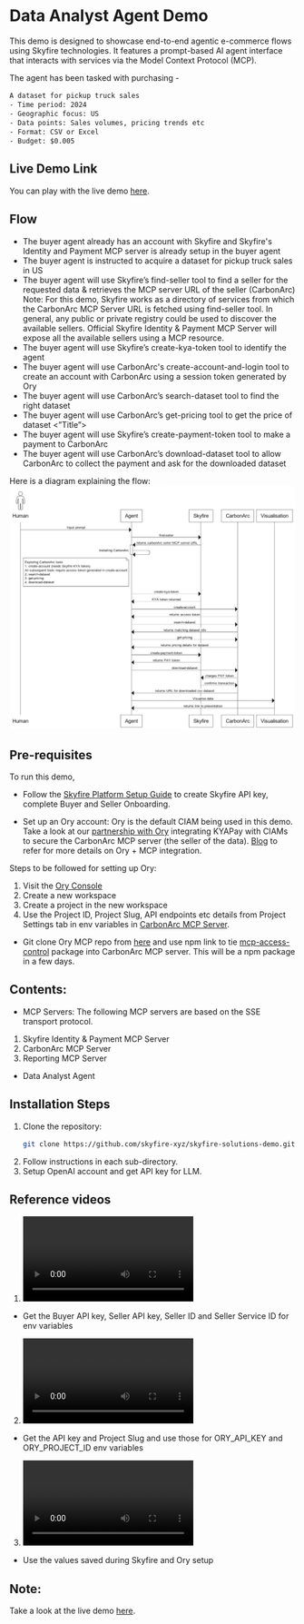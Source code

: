 # Data Analyst Agent Demo

This demo is designed to showcase end-to-end agentic e-commerce flows using Skyfire technologies. It features a prompt-based AI agent interface that interacts with services via the Model Context Protocol (MCP).

The agent has been tasked with purchasing -
```
A dataset for pickup truck sales
- Time period: 2024
- Geographic focus: US
- Data points: Sales volumes, pricing trends etc
- Format: CSV or Excel
- Budget: $0.005
```

## Live Demo Link
You can play with the live demo [here](https://data-analyst-agent-demo-74464367970.us-central1.run.app).

## Flow

- The buyer agent already has an account with Skyfire and Skyfire's Identity and Payment MCP server is already setup in the buyer agent
- The buyer agent is instructed to acquire a dataset for pickup truck sales in US
- The buyer agent will use Skyfire’s find-seller tool to find a seller for the requested data & retrieves the MCP server URL of the seller (CarbonArc)
Note: 
For this demo, Skyfire works as a directory of services from which the CarbonArc MCP Server URL is fetched using find-seller tool. In general, any public or private registry could be used to discover the available sellers. Official Skyfire Identity & Payment MCP Server will expose all the available sellers using a MCP resource.
- The buyer agent will use Skyfire’s create-kya-token tool to identify the agent
- The buyer agent will use CarbonArc's create-account-and-login tool to create an account with CarbonArc using a session token generated by Ory
- The buyer agent will use CarbonArc’s search-dataset tool to find the right dataset
- The buyer agent will use CarbonArc’s get-pricing tool to get the price of dataset <”Title”>
- The buyer agent will use Skyfire’s create-payment-token tool to make a payment to CarbonArc
- The buyer agent will use CarbonArc’s download-dataset tool to allow CarbonArc to collect the payment and ask for the downloaded dataset

Here is a diagram explaining the flow:
![WebSequence Flow Diagram](https://github.com/skyfire-xyz/skyfire-solutions-demo/blob/main/static/images/websequence_flow_diagram.png?raw=true)

## Pre-requisites

To run this demo, 
- Follow the [Skyfire Platform Setup Guide](https://docs.skyfire.xyz/docs/introduction) to create Skyfire API key, complete Buyer and Seller Onboarding.

- Set up an Ory account: 
Ory is the default CIAM being used in this demo. Take a look at our [partnership with Ory](https://www.ory.sh/blog/enabling-the-agentic-economy-with-ory-and-skyfire) integrating KYAPay with CIAMs to secure the CarbonArc MCP server (the seller of the data).
[Blog](https://www.ory.sh/blog/agentic-ai-security-mcp-oauth) to refer for more details on Ory + MCP integration.

Steps to be followed for setting up Ory:
1. Visit the [Ory Console](https://console.ory.sh)
2. Create a new workspace
3. Create a project in the new workspace
4. Use the Project ID, Project Slug, API endpoints etc details from Project Settings tab in env variables in [CarbonArc MCP Server](https://github.com/skyfire-xyz/skyfire-solutions-demo/tree/main/mcp-servers/carbonarc-seller-server).

- Git clone Ory MCP repo from [here](https://github.com/ory/mcp) and use npm link to tie [mcp-access-control](https://github.com/ory/mcp/tree/main/packages/mcp-access-control) package into CarbonArc MCP server. This will be a npm package in a few days.

## Contents: 

- MCP Servers:
The following MCP servers are based on the SSE transport protocol.
1. Skyfire Identity & Payment MCP Server
2. CarbonArc MCP Server
3. Reporting MCP Server

- Data Analyst Agent

## Installation Steps

1.  Clone the repository:
    ```bash
    git clone https://github.com/skyfire-xyz/skyfire-solutions-demo.git
    ```
2. Follow instructions in each sub-directory.
3. Setup OpenAI account and get API key for LLM.

## Reference videos
1. ![Skyfire setup](https://github.com/skyfire-xyz/skyfire-solutions-demo/blob/main/static/videos/skyfire_setup.mov)
  - Get the Buyer API key, Seller API key, Seller ID and Seller Service ID for env variables
2. ![Ory setup](https://github.com/skyfire-xyz/skyfire-solutions-demo/blob/main/static/videos/ory_setup.mov)
  - Get the API key and Project Slug and use those for ORY_API_KEY and ORY_PROJECT_ID env variables
3. ![Demo setup](https://github.com/skyfire-xyz/skyfire-solutions-demo/blob/main/static/videos/demo_setup.mov)
  - Use the values saved during Skyfire and Ory setup

## Note:
Take a look at the live demo [here](https://data-analyst-agent-demo-74464367970.us-central1.run.app).